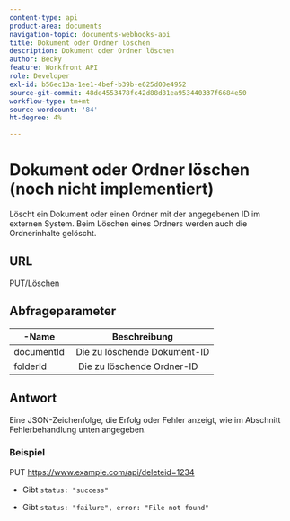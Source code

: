 ```yaml
---
content-type: api
product-area: documents
navigation-topic: documents-webhooks-api
title: Dokument oder Ordner löschen
description: Dokument oder Ordner löschen
author: Becky
feature: Workfront API
role: Developer
exl-id: b56ec13a-1ee1-4bef-b39b-e625d00e4952
source-git-commit: 48de4553478fc42d88d81ea953440337f6684e50
workflow-type: tm+mt
source-wordcount: '84'
ht-degree: 4%

---
```



# Dokument oder Ordner löschen (noch nicht implementiert)

Löscht ein Dokument oder einen Ordner mit der angegebenen ID im externen System. Beim Löschen eines Ordners werden auch die Ordnerinhalte gelöscht.

## URL

PUT/Löschen

## Abfrageparameter

| -Name  | Beschreibung |
|---|---|
| documentId  | Die zu löschende Dokument-ID |
| folderId  |  Die zu löschende Ordner-ID |



## Antwort

Eine JSON-Zeichenfolge, die Erfolg oder Fehler anzeigt, wie im Abschnitt Fehlerbehandlung unten angegeben.

### Beispiel

PUT https://www.example.com/api/delete­­­­­­­­­­­­­­­­­­­­­­­­­­­­­id=1234
* Gibt `status: "success"`

* Gibt `status: "failure", error: "File not found"`
